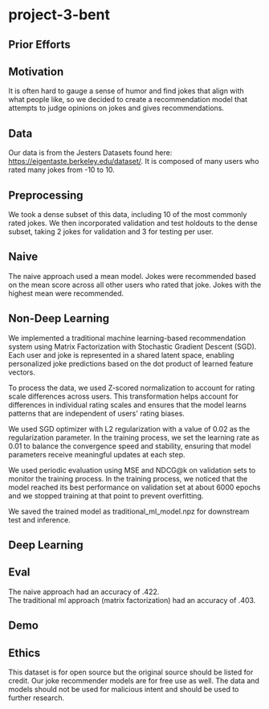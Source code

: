 # project-3-bent

## Prior Efforts

## Motivation
It is often hard to gauge a sense of humor and find jokes that align with what people like, so we decided to create a recommendation model that attempts to judge opinions on jokes and gives recommendations.

## Data
Our data is from the Jesters Datasets found here: https://eigentaste.berkeley.edu/dataset/. It is composed of many users who rated many jokes from -10 to 10.

## Preprocessing
We took a dense subset of this data, including 10 of the most commonly rated jokes. We then incorporated validation and test holdouts to the dense subset, taking 2 jokes for validation and 3 for testing per user.

## Naive
The naive approach used a mean model. Jokes were recommended based on the mean score across all other users who rated that joke. Jokes with the highest mean were recommended.

## Non-Deep Learning

We implemented a traditional machine learning-based recommendation system using Matrix Factorization with Stochastic Gradient Descent (SGD). Each user and joke is represented in a shared latent space, enabling personalized joke predictions based on the dot product of learned feature vectors.     
    
To process the data, we used Z-scored normalization to account for rating scale differences across users. This transformation helps account for differences in individual rating scales and ensures that the model learns patterns that are independent of users' rating biases.  
    
We used SGD optimizer with L2 regularization with a value of 0.02 as the regularization parameter. In the training process, we set the learning rate as 0.01 to balance the convergence speed and stability, ensuring that model parameters receive meaningful updates at each step.   
    
We used periodic evaluation using MSE and NDCG@k on validation sets to monitor the training process. In the training process, we noticed that the model reached its best performance on validation set at about 6000 epochs and we stopped training at that point to prevent overfitting.   
       
We saved the trained model as traditional_ml_model.npz for downstream test and inference.

## Deep Learning

## Eval
The naive approach had an accuracy of .422.    
The traditional ml approach (matrix factorization) had an accuracy of .403.

## Demo

## Ethics
This dataset is for open source but the original source should be listed for credit. Our joke recommender models are for free use as well. The data and models should not be used for malicious intent and should be used to further research.
